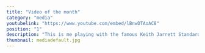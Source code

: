 ```yaml
---
title: "Video of the month"
category: "media"
youtubelink: "https://www.youtube.com/embed/lBnwDTAoAC8"
position: "1"
description: "This is me playing with the famous Keith Jarrett Standards-trio"
thumbnail: mediadefault.jpg
---
```

